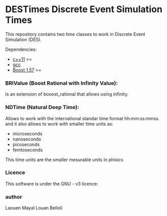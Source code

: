 # DESTimes Discrete Event Simulation Times
This repository contains two time classes to work in Discrete Event Simulation (DES).

Dependencies:
 - [c++11]  >=
 - [gcc]
 - [Boost 1.57] >=
### BRIValue (Boost Rational with Infinity Value): 
Is an extension of booost_rational<int> that allows using infinity.

### NDTime (Natural Deep Time):
Allows to work with the international standar time format hh:mm:ss:mmss and it also allows to work with smaller time units as: 
* microseconds 
* nanoseconds
* picoseconds
* femtoseconds

This time units are the smaller mesurable units in phisics

### Licence
This software is under the GNU - v3 licence:

### author
Laouen Mayal Louan Belloli

   [C++11]: <https://gcc.gnu.org/projects/cxx-status.html#cxx11>
   [gcc]: <https://gcc.gnu.org/>
   [Boost 1.57]: <http://www.boost.org/users/history/version_1_57_0.html>